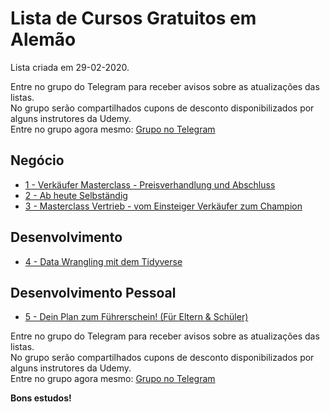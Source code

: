 # Lista de Cursos Gratuitos em Alemão

Lista criada em 29-02-2020.

Entre no grupo do Telegram para receber avisos sobre as atualizações das listas.  
No grupo serão compartilhados cupons de desconto disponibilizados por alguns instrutores da Udemy.  
Entre no grupo agora mesmo: [Grupo no Telegram](http://bit.ly/2UvKbVX)


## Negócio
 - [ 1 - Verkäufer Masterclass - Preisverhandlung und Abschluss](https://www.udemy.com/course/werde-zum-verkaufer-champion-preisverhandlung-und-abschluss/?deal_code=UDEAFFFTV220&ranMID=39197&ranEAID=FYTGsFWqJEA&ranSiteID=FYTGsFWqJEA-ru3zxxTKc5sff70WsFQgzw&LSNPUBID=FYTGsFWqJEA)
 - [ 2 - Ab heute Selbständig](https://www.udemy.com/course/ab-heute-selbstandig/?deal_code=UDEAFFFTV220&ranMID=39197&ranEAID=FYTGsFWqJEA&ranSiteID=FYTGsFWqJEA-ru3zxxTKc5sff70WsFQgzw&LSNPUBID=FYTGsFWqJEA)
 - [ 3 - Masterclass Vertrieb - vom Einsteiger Verkäufer zum Champion](https://www.udemy.com/course/masterclass-vertrieb-vom-einsteiger-zum-champion-verkaufer/?deal_code=UDEAFFFTV220&ranMID=39197&ranEAID=FYTGsFWqJEA&ranSiteID=FYTGsFWqJEA-ru3zxxTKc5sff70WsFQgzw&LSNPUBID=FYTGsFWqJEA)


## Desenvolvimento
 - [ 4 - Data Wrangling mit dem Tidyverse](https://www.udemy.com/course/data-wrangling-mit-dem-tidyverse/?deal_code=UDEAFFFTV220&ranMID=39197&ranEAID=FYTGsFWqJEA&ranSiteID=FYTGsFWqJEA-ru3zxxTKc5sff70WsFQgzw&LSNPUBID=FYTGsFWqJEA)


## Desenvolvimento Pessoal
 - [ 5 - Dein Plan zum Führerschein! (Für Eltern & Schüler)](https://www.udemy.com/course/dein-plan-zum-fuhrerschein-fur-eltern-schuler/?deal_code=UDEAFFFTV220&ranMID=39197&ranEAID=FYTGsFWqJEA&ranSiteID=FYTGsFWqJEA-ru3zxxTKc5sff70WsFQgzw&LSNPUBID=FYTGsFWqJEA)


Entre no grupo do Telegram para receber avisos sobre as atualizações das listas.  
No grupo serão compartilhados cupons de desconto disponibilizados por alguns instrutores da Udemy.  
Entre no grupo agora mesmo: [Grupo no Telegram](http://bit.ly/2UvKbVX)


**Bons estudos!**

